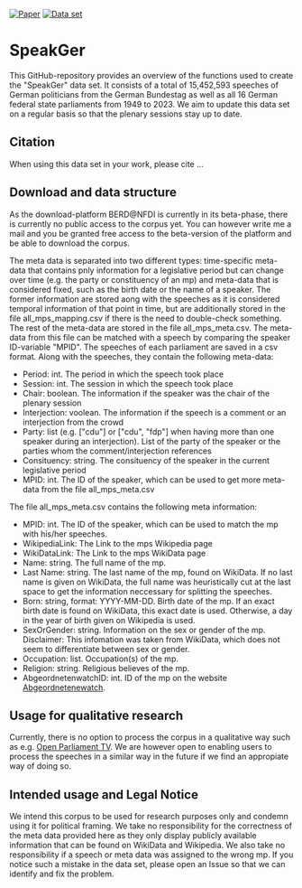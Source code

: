 [![Paper](https://badgen.net/badge/paper/CPSS@Konvens23/red?icon=firefox)](https://lwus.statistik.tu-dortmund.de/) [![Data set](https://badgen.net/badge/dataset/BERD@NFDI/green?icon=firefox)](https://lwus.statistik.tu-dortmund.de/)
# SpeakGer
This GitHub-repository provides an overview of the functions used to create the "SpeakGer" data set. It consists of a total of 15,452,593 speeches of German politicians from the German Bundestag as well as all 16 German federal state parliaments from 1949 to 2023. We aim to update this data set on a regular basis so that the plenary sessions stay up to date.

## Citation
When using this data set in your work, please cite
...

## Download and data structure
As the download-platform BERD@NFDI is currently in its beta-phase, there is currently no public access to the corpus yet. You can however write me a mail and you be granted free access to the beta-version of the platform and be able to download the corpus.

The meta data is separated into two different types: time-specific meta-data that contains pnly information for a legislative period but can change over time (e.g. the party or constituency of an mp) and meta-data that is considered fixed, such as the birth date or the name of a speaker. The former information are stored aong with the speeches as it is considered temporal information of that point in time, but are additionally stored in the file all_mps_mapping.csv if there is the need to double-check something. The rest of the meta-data are stored in the file all_mps_meta.csv. The meta-data from this file can be matched with a speech by comparing the speaker ID-variable "MPID".
The speeches of each parliament are saved in a csv format. Along with the speeches, they contain the following meta-data:
- Period: int. The period in which the speech took place
- Session: int. The session in which the speech took place
- Chair: boolean. The information if the speaker was the chair of the plenary session
- Interjection: voolean. The information if the speech is a comment or an interjection from the crowd
- Party: list (e.g. \["cdu"\] or \["cdu", "fdp"\] when having more than one speaker during an interjection). List of the party of the speaker or the parties whom the comment/interjection references 
- Consituency: string. The consituency of the speaker in the current legislative period
- MPID: int. The ID of the speaker, which can be used to get more meta-data from the file all_mps_meta.csv

The file all_mps_meta.csv contains the following meta information:
- MPID: int. The ID of the speaker, which can be used to match the mp with his/her speeches.
- WikipediaLink: The Link to the mps Wikipedia page
- WikiDataLink: The Link to the mps WikiData page
- Name: string. The full name of the mp.
- Last Name: string. The last name of the mp, found on WikiData. If no last name is given on WikiData, the full name was heuristically cut at the last space to get the information neccessary for splitting the speeches.
- Born: string, format: YYYY-MM-DD. Birth date of the mp. If an exact birth date is found on WikiData, this exact date is used. Otherwise, a day in the year of birth given on Wikipedia is used.
- SexOrGender: string. Information on the sex or gender of the mp. Disclaimer: This infomation was taken from WikiData, which does not seem to differentiate between sex or gender.
- Occupation: list. Occupation(s) of the mp.
- Religion: string. Religious believes of the mp.
- AbgeordnetenwatchID: int. ID of the mp on the website [Abgeordnetenewatch](https://www.abgeordnetenwatch.de/).

## Usage for qualitative research
Currently, there is no option to process the corpus in a qualitative way such as e.g. [Open Parliament TV](https://openparliament.tv/). We are however open to enabling users to process the speeches in a similar way in the future if we find an appropiate way of doing so.

## Intended usage and Legal Notice
We intend this corpus to be used for research purposes only and condemn using it for political framing.
We take no responsibility for the correctness of the meta data provided here as they only display publicly available information that can be found on WikiData and Wikipedia. We also take no responsibility if a speech or meta data was assigned to the wrong mp. If you notice such a mistake in the data set, please open an Issue so that we can identify and fix the problem.
